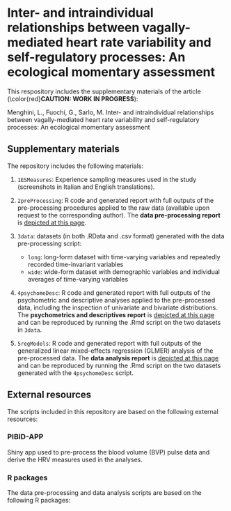 # Inter- and intraindividual relationships between vagally-mediated heart rate variability and self-regulatory processes: An ecological momentary assessment
This respository includes the supplementary materials of the article (\color{red}**CAUTION: WORK IN PROGRESS**):

Menghini, L., Fuochi, G., Sarlo, M. Inter- and intraindividual relationships between vagally-mediated heart rate variability and self-regulatory processes: An ecological momentary assessment

## Supplementary materials
The repository includes the following materials:

1. `1ESMeasures`: Experience sampling measures used in the study (screenshots in Italian and English translations).

2. `2preProcessing`: R code and generated report with full outputs of the pre-processing procedures applied to the raw data (available upon request to the corresponding author). The **data pre-processing report** is [depicted at this page](https://Luca-Menghini/vmHRV-selfRegulation/).

3. `3data`: datasets (in both .RData and .csv format) generated with the data pre-processing script: 
    - `long`: long-form dataset with time-varying variables and repeatedly recorded time-invariant variables
    - `wide`: wide-form dataset with demographic variables and individual averages of time-varying variables

4. `4psychomeDesc`: R code and generated report  with full outputs of the psychometric and descriptive analyses applied to the pre-processed data, including the inspection of univariate and bivariate distributions. The **psychometrics and descriptives report** is [depicted at this page](https://Luca-Menghini/vmHRV-selfRegulation/) and can be reproduced by running the .Rmd script on the two datasets in `3data`.

5. `5regModels`: R code and generated report with full outputs of the generalized linear mixed-effects regression (GLMER) analysis of the pre-processed data. The **data analysis report** is [depicted at this page](https://Luca-Menghini/vmHRV-selfRegulation/) and can be reproduced by running the .Rmd script on the two datasets generated with the `4psychomeDesc` script.

## External resources
The scripts included in this repository are based on the following external resources:

### PIBID-APP
Shiny app used to pre-process the blood volume (BVP) pulse data and derive the HRV measures used in the analyses.

### R packages
The data pre-processing and data analysis scripts are based on the following R packages:
